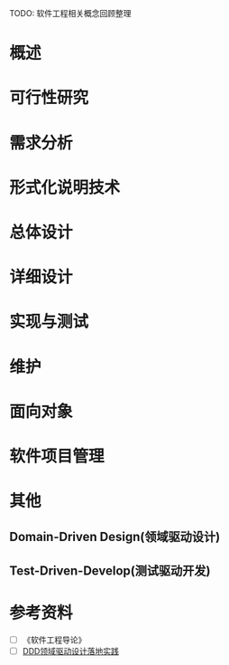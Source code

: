 TODO: 软件工程相关概念回顾整理

# 概述

# 可行性研究

# 需求分析

# 形式化说明技术

# 总体设计

# 详细设计

# 实现与测试

# 维护

# 面向对象

# 软件项目管理

# 其他

## Domain-Driven Design(领域驱动设计)

## Test-Driven-Develop(测试驱动开发)

# 参考资料

- [ ] 《软件工程导论》
- [ ] [DDD领域驱动设计落地实践](https://www.cnblogs.com/dennyzhangdd/p/14376904.html)
